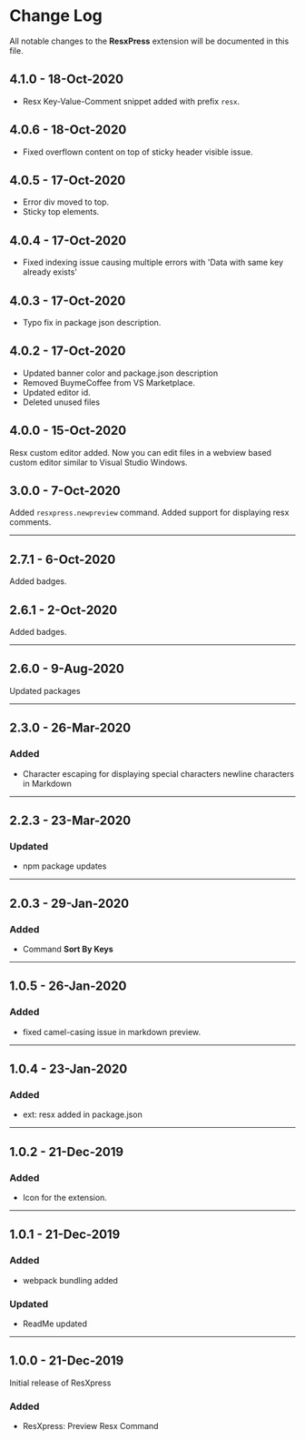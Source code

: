 # Change Log

All notable changes to the **ResxPress** extension will be documented in this file.

## 4.1.0 - 18-Oct-2020

- Resx Key-Value-Comment snippet added with prefix `resx`.

## 4.0.6 - 18-Oct-2020

- Fixed overflown content on top of sticky header visible issue.

## 4.0.5 - 17-Oct-2020

- Error div moved to top.
- Sticky top elements.

## 4.0.4 - 17-Oct-2020

- Fixed indexing issue causing multiple errors with 'Data with same key already exists'

## 4.0.3 - 17-Oct-2020

- Typo fix in package json description.

## 4.0.2 - 17-Oct-2020

- Updated banner color and package.json description
- Removed BuymeCoffee from VS Marketplace.
- Updated editor id.
- Deleted unused files

## 4.0.0 - 15-Oct-2020

Resx custom editor added. Now you can edit files in a webview based custom editor similar to Visual Studio Windows.

## 3.0.0 - 7-Oct-2020

Added `resxpress.newpreview` command.
Added support for displaying resx comments.

---

## 2.7.1 - 6-Oct-2020

Added badges.

## 2.6.1 - 2-Oct-2020

Added badges.

---

## 2.6.0 - 9-Aug-2020

Updated packages

---

## 2.3.0 - 26-Mar-2020

### Added
- Character escaping for displaying special characters newline characters in Markdown

---
## 2.2.3 - 23-Mar-2020

### Updated

- npm package updates

---

## 2.0.3 - 29-Jan-2020

### Added

- Command **Sort By Keys**

---

## 1.0.5 - 26-Jan-2020

### Added

- fixed camel-casing issue in markdown preview.

---

## 1.0.4 - 23-Jan-2020

### Added

- ext: resx added in package.json

---

## 1.0.2 - 21-Dec-2019

### Added

- Icon for the extension.

---

## 1.0.1 - 21-Dec-2019

### Added

- webpack bundling added

### Updated

- ReadMe updated

---

## 1.0.0 - 21-Dec-2019

Initial release of ResXpress

### Added

- ResXpress: Preview Resx Command
